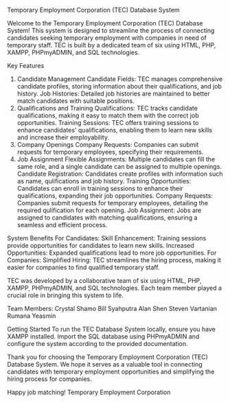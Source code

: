 Temporary Employment Corporation (TEC) Database System

Welcome to the Temporary Employment Corporation (TEC) Database System! This system is designed to streamline the process of connecting candidates seeking temporary employment with companies in need of temporary staff. TEC is built by a dedicated team of six using HTML, PHP, XAMPP, PHPmyADMIN, and SQL technologies.

Key Features
1. Candidate Management
Candidate Fields: TEC manages comprehensive candidate profiles, storing information about their qualifications, and job history. 
Job Histories: Detailed job histories are maintained to better match candidates with suitable positions.
2. Qualifications and Training
Qualifications: TEC tracks candidate qualifications, making it easy to match them with the correct job opportunities.
Training Sessions: TEC offers training sessions to enhance candidates' qualifications, enabling them to learn new skills and increase their employability.
3. Company Openings
Company Requests: Companies can submit requests for temporary employees, specifying their requirements.
4. Job Assignment
Flexible Assignments: Multiple candidates can fill the same role, and a single candidate can be assigned to multiple openings.
Candidate Registration: Candidates create profiles with information such as name, qulifications and job history. 
Training Opportunities: Candidates can enroll in training sessions to enhance their qualifications, expanding their job opportunities.
Company Requests: Companies submit requests for temporary employees, detailing the required qulification for each opening. 
Job Assignment: Jobs are assigned to candidates with matching qualifications, ensuring a seamless and efficient process.

System Benefits
For Candidates:
Skill Enhancement: Training sessions provide opportunities for candidates to learn new skills.
Increased Opportunities: Expanded qualifications lead to more job opportunities.
For Companies:
Simplified Hiring: TEC streamlines the hiring process, making it easier for companies to find qualified temporary staff.

TEC was developed by a collaborative team of six using HTML, PHP, XAMPP, PHPmyADMIN, and SQL technologies. Each team member played a crucial role in bringing this system to life.

Team Members:
Crystal Shamo
Bill Syahputra
Alan Shen
Steven Vartanian 
Rumana Yeasmin

Getting Started
To run the TEC Database System locally, ensure you have XAMPP installed. Import the SQL database using PHPmyADMIN and configure the system according to the provided documentation.

Thank you for choosing the Temporary Employment Corporation (TEC) Database System. We hope it serves as a valuable tool in connecting candidates with temporary employment opportunities and simplifying the hiring process for companies. 

Happy job matching!
Temporary Employment Corporation 






